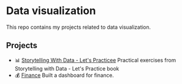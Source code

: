 # Data visualization
This repo contains my projects related to data visualization.

## Projects
- 📊 [Storytelling With Data - Let's Practicee](https://github.com/vieiralaura/storytelling-with-data-cole-knaflic-lets-practice) Practical exercises from Storytelling with Data - Let's Practice book
- 💰 [Finance](https://github.com/vieiralaura/data-visualization) Built a dashboard for finance.


